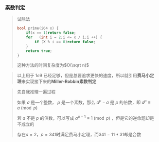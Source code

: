 ### 素数判定

> 试除法
>
> ```c++
> bool prime(i64 x) {
>     if(x == 1)return false;
>     for	(int i = 2;i <= x / i;i ++) {
>         if (X % i == 0)return false;
>     }
>     return true;
> }
> ```
>
> 这种方法的时间复杂度为$O(\sqrt n)$



> 以上用于 $1e9$ 已经足够，但是总要追求更快的速度，所以就引用**费马小定理**来实现接下来的**Miller-Robbin素数判定**



> 先自我推理一遍过程
>
> 如果 $a$ 是一个整数， $p$ 是一个素数，那么 $a^p - a$ 是 $p$ 的倍数，即 $a^p\equiv a\pmod p$ 
>
> 若 $a$ 不是 $p$ 的倍数，可以写成 $a^{p - 1}\equiv 1\pmod p$ ，但是它的逆命题却是不成立的
>
> 存在$a=2，p=341$时满足费马小定理，而$341=11*31$却是合数